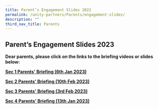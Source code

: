 ```yaml
---
title: Parent’s Engagement Slides 2022
permalink: /unity-partners/Parents/engagement-slides/
description: ""
third_nav_title: Parents
---
```

## Parent’s Engagement Slides 2023

**Dear parents, please click on the links to the briefing videos or slides  below:**

**[Sec 1 Parents' Briefing (6th Jan 2023)](https://unitysec.moe.edu.sg/unity-partners/parents/parents-resources/parent-s-engagement-slides-2023/sec-1-parents-briefing)**

  

[**Sec 2 Parents' Briefing (10th Feb 2023)**](https://unitysec.moe.edu.sg/unity-partners/parents/parents-resources/parent-s-engagement-slides-2023/sec-2-parents-briefing)


**[Sec 3 Parents' Briefing (3rd Feb 2023)](https://unitysec.moe.edu.sg/unity-partners/parents/parents-resources/parent-s-engagement-slides-2023/sec-3-parents-briefing)**  

**[Sec 4 Parents' Briefing (13th Jan 2023)](https://unitysec.moe.edu.sg/unity-partners/parents/parents-resources/parent-s-engagement-slides-2023/sec-4-parents-briefing)**